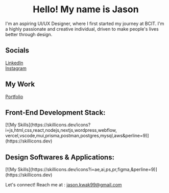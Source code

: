 <h1 align='center'>Hello! My name is Jason</h1>

I'm an aspiring UI/UX Designer, where I first started my journey at BCIT. I'm a highly passionate and creative individual, driven to make people's lives better through design.

<h2>Socials</h2>
<a href="https://www.linkedin.com/in/jason-kwak-a90057230/">LinkedIn</a> <br />
<a href="https://www.instagram.com/kwakkawk/">Instagram</a> <br />

<h2>My Work</h2>
<a href='https://jasonkwak.ca/'>Portfolio</a> <br/>

<h2>Front-End Development Stack:</h2>
[![My Skills](https://skillicons.dev/icons?i=js,html,css,react,nodejs,nextjs,wordpress,webflow, vercel,vscode,mui,prisma,postman,postgres,mysql,aws&perline=9)](https://skillicons.dev)

<h2>Design Softwares & Applications:</h2>
[![My Skills](https://skillicons.dev/icons?i=ae,ai,ps,pr,figma,&perline=9)](https://skillicons.dev)

Let's connect! Reach me at : <a href="mailto:jason.kwak99@gmail.com">jason.kwak99@gmail.com</a>
